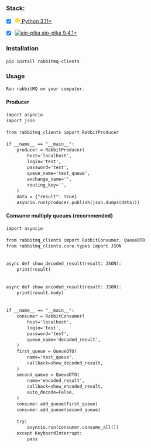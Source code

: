 ### Stack:

- [x] <a href="https://www.python.org/"><img src="https://raw.githubusercontent.com/devicons/devicon/master/icons/python/python-plain.svg" alt="python" width="15" height="15"/>
  Python 3.11+ <br/></a>
- [x] <a href="https://github.com/mosquito/aio-pika"><img src="https://raw.githubusercontent.com/mosquito/aio-pika/b61062893c4973dbbd5ac6a6afa55e4e74b28ae5/logo.svg" alt="aio-pika" width="15" height="15"/>
  aio-pika 9.4.1+ <br/></a>


### Installation

    pip install rabbitmq-clients

### Usage

    Run rabbitMQ on your computer.

#### Producer

    import asyncio
    import json

    from rabbitmq_clients import RabbitProducer

    if __name__ == "__main__":
        producer = RabbitProducer(
            host='localhost',
            login='test',
            password='test',
            queue_name='test_queue',
            exchange_name='',
            routing_key='',
        )
        data = {"result": True}
        asyncio.run(producer.publish(json.dumps(data)))


#### Consume multiply queues (recommended)

    import asyncio

    from rabbitmq_clients import RabbitConsumer, QueueDTO
    from rabbitmq_clients.core.types import JSON


    async def show_decoded_result(result: JSON):
        print(result)


    async def show_encoded_result(result: JSON):
        print(result.body)


    if __name__ == "__main__":
        consumer = RabbitConsumer(
            host='localhost',
            login='test',
            password='test',
            queue_name='decoded_result',
        )
        first_queue = QueueDTO(
            name='test_queue',
            callback=show_decoded_result,
        )
        second_queue = QueueDTO(
            name='encoded_result',
            callback=show_encoded_result,
            auto_decode=False,
        )
        consumer.add_queue(first_queue)
        consumer.add_queue(second_queue)

        try:
            asyncio.run(consumer.consume_all())
        except KeyboardInterrupt:
            pass
